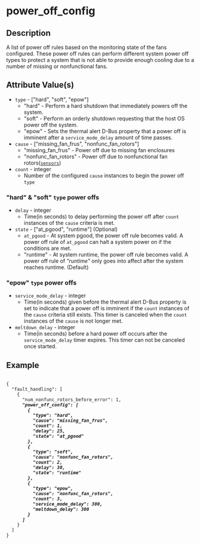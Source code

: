 # power_off_config

## Description

A list of power off rules based on the monitoring state of the fans configured.
These power off rules can perform different system power off types to protect a
system that is not able to provide enough cooling due to a number of missing or
nonfunctional fans.

## Attribute Value(s)

- `type` - ["hard", "soft", "epow"]
  - "hard" - Perform a hard shutdown that immediately powers off the system.
  - "soft" - Perform an orderly shutdown requesting that the host OS power off
    the system.
  - "epow" - Sets the thermal alert D-Bus property that a power off is imminent
    after a `service_mode_delay` amount of time passes.
- `cause` - ["missing_fan_frus", "nonfunc_fan_rotors"]
  - "missing_fan_frus" - Power off due to missing fan enclosures
  - "nonfunc_fan_rotors" - Power off due to nonfunctional fan
    rotors([`sensors`](sensors.md))
- `count` - integer
  - Number of the configured `cause` instances to begin the power off `type`

### "hard" & "soft" `type` power offs

- `delay` - integer
  - Time(in seconds) to delay performing the power off after `count` instances
    of the `cause` criteria is met.
- `state` - ["at_pgood", "runtime"] (Optional)
  - `at_pgood` - At system pgood, the power off rule becomes valid. A power off
    rule of `at_pgood` can halt a system power on if the conditions are met.
  - "runtime" - At system runtime, the power off rule becomes valid. A power off
    rule of _"runtime"_ only goes into affect after the system reaches runtime.
    (Default)

### "epow" `type` power offs

- `service_mode_delay` - integer
  - Time(in seconds) given before the thermal alert D-Bus property is set to
    indicate that a power off is imminent if the `count` instances of the
    `cause` criteria still exists. This timer is canceled when the `count`
    instances of the `cause` is not longer met.
- `meltdown_delay` - integer
  - Time(in seconds) before a hard power off occurs after the
    `service_mode_delay` timer expires. This timer can not be canceled once
    started.

## Example

<pre><code>
{
  "fault_handling": [
    {
      "num_nonfunc_rotors_before_error": 1,
      <b><i>"power_off_config": [
        {
          "type": "hard",
          "cause": "missing_fan_frus",
          "count": 1,
          "delay": 25,
          "state": "at_pgood"
        },
        {
          "type": "soft",
          "cause": "nonfunc_fan_rotors",
          "count": 2,
          "delay": 30,
          "state": "runtime"
        },
        {
          "type": "epow",
          "cause": "nonfunc_fan_rotors",
          "count": 3,
          "service_mode_delay": 300,
          "meltdown_delay": 300
        }
      ]</i></b>
    }
  ]
}
</code></pre>

